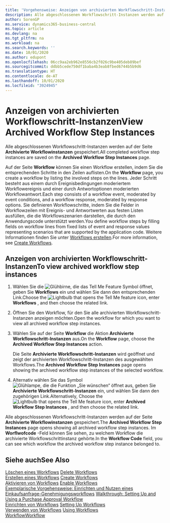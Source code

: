 ```yaml
---
title: 'Vorgehensweise: Anzeigen von archivierten Workflowschritt-Instanzen | Microsoft Docs'
description: Alle abgeschlossenen Workflowschritt-Instanzen werden auf der Seite **Archivierte Workflowinstanzen** gespeichert.
author: SorenGP
ms.service: dynamics365-business-central
ms.topic: article
ms.devlang: na
ms.tgt_pltfrm: na
ms.workload: na
ms.search.keywords: ''
ms.date: 10/01/2020
ms.author: edupont
ms.openlocfilehash: 06cc9aa2eb962e8556cb2f026c9be405deb89bef
ms.sourcegitcommit: ddbb5cede750df1baba4b3eab8fbed6744b5b9d6
ms.translationtype: HT
ms.contentlocale: de-AT
ms.lasthandoff: 10/01/2020
ms.locfileid: "3924945"
---
```

# <a name="view-archived-workflow-step-instances"></a><span data-ttu-id="b7659-103">Anzeigen von archivierten Workflowschritt-Instanzen</span><span class="sxs-lookup"><span data-stu-id="b7659-103">View Archived Workflow Step Instances</span></span>
<span data-ttu-id="b7659-104">Alle abgeschlossenen Workflowschritt-Instanzen werden auf der Seite **Archivierte Workflowinstanzen** gespeichert.</span><span class="sxs-lookup"><span data-stu-id="b7659-104">All completed workflow step instances are saved on the **Archived Workflow Step Instances** page.</span></span>  

 <span data-ttu-id="b7659-105">Auf der Seite **Workflow** können Sie einen Workflow erstellen, indem Sie die entsprechenden Schritte in den Zeilen auflisten.</span><span class="sxs-lookup"><span data-stu-id="b7659-105">On the **Workflow** page, you create a workflow by listing the involved steps on the lines.</span></span> <span data-ttu-id="b7659-106">Jeder Schritt besteht aus einem durch Ereignisbedingungen moderiertem Workflowereignis und einer durch Antwortoptionen moderierten Workflowantwort.</span><span class="sxs-lookup"><span data-stu-id="b7659-106">Each step consists of a workflow event, moderated by event conditions, and a workflow response, moderated by response options.</span></span> <span data-ttu-id="b7659-107">Sie definieren Workflowschritte, indem Sie die Felder in Workflowzeilen mit Ereignis- und Antwortwerten aus festen Listen ausfüllen, die die Workflowszenarien darstellen, die durch den Anwendungscode unterstützt werden.</span><span class="sxs-lookup"><span data-stu-id="b7659-107">You define workflow steps by filling fields on workflow lines from fixed lists of event and response values representing scenarios that are supported by the application code.</span></span> <span data-ttu-id="b7659-108">Weitere Informationen finden Sie unter [Workflows erstellen](across-how-to-create-workflows.md).</span><span class="sxs-lookup"><span data-stu-id="b7659-108">For more information, see [Create Workflows](across-how-to-create-workflows.md).</span></span>  

## <a name="to-view-archived-workflow-step-instances"></a><span data-ttu-id="b7659-109">Anzeigen von archivierten Workflowschritt-Instanzen</span><span class="sxs-lookup"><span data-stu-id="b7659-109">To view archived workflow step instances</span></span>  
1.  <span data-ttu-id="b7659-110">Wählen Sie die ![Glühbirne, die das Tell Me Feature](media/ui-search/search_small.png "Tell Me-Funktion") Symbol öffnet, geben Sie **Workflows** ein und wählen Sie dann den entsprechenden Link.</span><span class="sxs-lookup"><span data-stu-id="b7659-110">Choose the ![Lightbulb that opens the Tell Me feature](media/ui-search/search_small.png "Tell me what you want to do") icon, enter **Workflows** , and then choose the related link.</span></span>  
2.  <span data-ttu-id="b7659-111">Öffnen Sie den Workflow, für den Sie alle archivierten Workflowschritt-Instanzen anzeigen möchten.</span><span class="sxs-lookup"><span data-stu-id="b7659-111">Open the workflow for which you want to view all archived workflow step instances.</span></span>  
3.  <span data-ttu-id="b7659-112">Wählen Sie auf der Seite **Workflow** die Aktion **Archivierte Workflowschritt-Instanzen** aus.</span><span class="sxs-lookup"><span data-stu-id="b7659-112">On the **Workflow** page, choose the **Archived Workflow Step Instances** action.</span></span>  

    <span data-ttu-id="b7659-113">Die Seite **Archivierte Workflowschritt-Instanzen** wird geöffnet und zeigt der archivierten Workflowschritt-Instanzen des ausgewählten Workflows.</span><span class="sxs-lookup"><span data-stu-id="b7659-113">The **Archived Workflow Step Instances** page opens showing the archived workflow step instances of the selected workflow.</span></span>  
4.  <span data-ttu-id="b7659-114">Alternativ wählen Sie das Symbol ![Glühlampe, die die Funktion „Sie wünschen“ öffnet](media/ui-search/search_small.png "Tell Me-Funktion") aus, geben Sie **Archivierte Workflowschritt-Instanzen** ein, und wählen Sie dann den zugehörigen Link.</span><span class="sxs-lookup"><span data-stu-id="b7659-114">Alternatively, Choose the ![Lightbulb that opens the Tell Me feature](media/ui-search/search_small.png "Tell me what you want to do") icon, enter **Archived Workflow Step Instances** , and then choose the related link.</span></span>  

<span data-ttu-id="b7659-115">Alle abgeschlossenen Workflowschritt-Instanzen werden auf der Seite **Archivierte Workflowinstanzen** gespeichert.</span><span class="sxs-lookup"><span data-stu-id="b7659-115">The **Archived Workflow Step Instances** page opens showing all archived workflow step instances.</span></span> <span data-ttu-id="b7659-116">Im **Worflwofcode** -Feld können Sie sehen, zu welchem Workflow die archivierte Workflowschrittinstanz gehörte.</span><span class="sxs-lookup"><span data-stu-id="b7659-116">In the **Workflow Code** field, you can see which workflow the archived workflow step instance belonged to.</span></span>  

## <a name="see-also"></a><span data-ttu-id="b7659-117">Siehe auch</span><span class="sxs-lookup"><span data-stu-id="b7659-117">See Also</span></span>  
 <span data-ttu-id="b7659-118">[Löschen eines Workflows](across-how-to-delete-workflows.md) </span><span class="sxs-lookup"><span data-stu-id="b7659-118">[Delete Workflows](across-how-to-delete-workflows.md) </span></span>  
 <span data-ttu-id="b7659-119">[Erstellen eines Workflows](across-how-to-create-workflows.md) </span><span class="sxs-lookup"><span data-stu-id="b7659-119">[Create Workflows](across-how-to-create-workflows.md) </span></span>  
 <span data-ttu-id="b7659-120">[Aktivieren von Workflows](across-how-to-enable-workflows.md) </span><span class="sxs-lookup"><span data-stu-id="b7659-120">[Enable Workflows](across-how-to-enable-workflows.md) </span></span>  
 <span data-ttu-id="b7659-121">[Exemplarische Vorgehensweise: Einrichten und Nutzen eines Einkaufsanfrage-Genehmigungsworkflows](walkthrough-setting-up-and-using-a-purchase-approval-workflow.md) </span><span class="sxs-lookup"><span data-stu-id="b7659-121">[Walkthrough: Setting Up and Using a Purchase Approval Workflow](walkthrough-setting-up-and-using-a-purchase-approval-workflow.md) </span></span>  
 <span data-ttu-id="b7659-122">[Einrichten von Workflows](across-set-up-workflows.md) </span><span class="sxs-lookup"><span data-stu-id="b7659-122">[Setting Up Workflows](across-set-up-workflows.md) </span></span>  
 <span data-ttu-id="b7659-123">[Verwenden von Workflows](across-use-workflows.md) </span><span class="sxs-lookup"><span data-stu-id="b7659-123">[Using Workflows](across-use-workflows.md) </span></span>  
 [<span data-ttu-id="b7659-124">Workflow</span><span class="sxs-lookup"><span data-stu-id="b7659-124">Workflow</span></span>](across-workflow.md)
